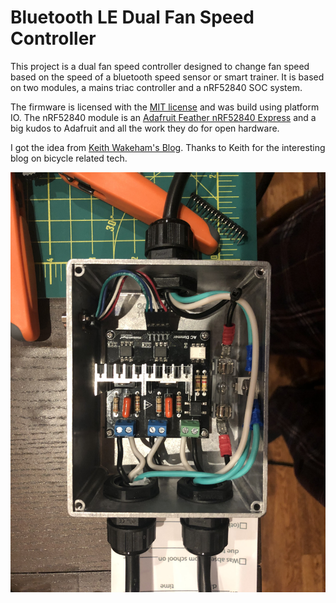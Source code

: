 # Bluetooth LE Dual Fan Speed Controller

This project is a dual fan speed controller designed to change fan speed based on
the speed of a bluetooth speed sensor or smart trainer. It is based on two modules,
a mains triac controller and a nRF52840 SOC system.

The firmware is licensed with the
[MIT license](LICENSE) and was build using platform IO.
The nRF52840 module is an
[Adafruit Feather nRF52840 Express](https://www.adafruit.com/product/4062)
and a big kudos to Adafruit and all the work they do for open hardware.

I got the idea from [Keith Wakeham's Blog](https://titanlab.co/). Thanks to Keith
for the interesting blog on bicycle related tech.

![Mains Controller](docs/mains_controller.jpg "Mains Controller")
